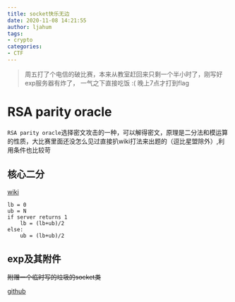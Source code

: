 ```yaml
---
title: socket快乐无边
date: 2020-11-08 14:21:55
author: ljahum 
tags:
- crypto
categories:
- CTF
---
```

> 周五打了个电信的破比赛，本来从教室赶回来只剩一个半小时了，刚写好exp服务器有炸了，
> 一气之下直接吃饭 :( 晚上7点才打到flag


# RSA parity oracle

`RSA parity oracle`选择密文攻击的一种，可以解得密文，原理是二分法和模运算的性质，大比赛里面还没怎么见过直接扒wiki打法来出题的（逗比星盟除外）,利用条件也比较苛

## 核心二分 

[wiki](https://deploy-preview-479--ctf-wiki.netlify.app/crypto/asymmetric/rsa/rsa_chosen_plain_cipher/)

    lb = 0
    ub = N
    if server returns 1
        lb = (lb+ub)/2
    else:
        ub = (lb+ub)/2

## exp及其附件

~~附赠一个临时写的垃圾的socket类~~

[github](https://github.com/ljahum/Crypto/tree/main/%E9%80%89%E6%8B%A9%E6%98%8E%E6%96%87)


